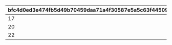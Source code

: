 |bfc4d0ed3e474fb5d49b70459daa71a4f30587e5a5c63f44509bb8c5324aaf35|e5a3dd85054fc5b0d25f1ba23663c1b327965a69e67fa774a65bf4986d719575|d24d27ac6165e35360c272f12ee99e956fd804df72b278f32e06c2ddcf9fae65|35d7b4752274ebf5ace20748707c5e0829f3c7ba527dbc0a5f0a64eeb65d95f3|80f3cc8f0e120e11cf85cff4083e9b1350748887c9714e44b4cc88880ef9a813|
| --- | --- | --- | --- | --- |
|17|10001|-1|39990|0|
|20|10002|-1|47490|0|
|22|10003|-1|52490|0|